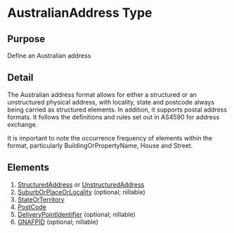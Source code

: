 # AustralianAddress Type

## Purpose

Define an Australian address

## Detail

The Australian address format allows for either a structured or an unstructured physical address, with locality, state and postcode always being carried as structured elements. In addition, it supports postal address formats. It follows the definitions and rules set out in AS4590 for address exchange.

It is important to note the occurrence frequency of elements within the format, particularly BuildingOrPropertyName, House and Street.

## Elements

1. [StructuredAddress](AustralianStructuredAddressComponents) or [UnstructuredAddress](UnstructuredAddress)
2. [SuburbOrPlaceOrLocality](AustralianSuburbOrPlaceOrLocality) (optional; nillable)
3. [StateOrTerritory](AustralianStateOrTerritory)
4. [PostCode](AustralianPostCode)
5. [DeliveryPointIdentifier](AustralianDeliveryPointIdentifier) (optional; nillable)
6. [GNAFPID](GeocodeNationalAddressFilePersistentIdentifier) (optional; nillable)